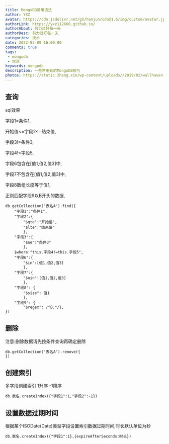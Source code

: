 ```yaml
---
title: MongoDB常用语法
author: YXZ
avatar: https://cdn.jsdelivr.net/gh/honjun/cdn@1.6/img/custom/avatar.jpg
authorLink: https://yxz112660.github.io/
authorAbout: 努力过好每一天
authorDesc: 努力过好每一天
categories: 技术
date: 2022-02-09 16:00:00
comments: true
tags: 
 - mongodb
 - 悦读
keywords: mongodb
description: 一些常用到的MongoDB技巧
photos: https://static.2heng.xin/wp-content/uploads//2019/02/wallhaven-672007-1-1024x576.png
---
```


## 查询
sql效果

字段1=条件1,

开始值<=字段2<=结束值,

字段3!=条件3,

字段4!=字段5,

字段6包含在[值1,值2,值3]中,

字段7不包含在[值1,值2,值3]中,

字段8数组长度等于值1,

正则匹配字段9以B开头的数据,

```mongodb
db.getCollection('表名A').find({
    "字段1":"条件1",
    "字段2":{
        "$gte":"开始值",
        "$lte":"结束值"
        },
    "字段3":{
        "$ne":"条件3"
        },
    $where:"this.字段4!=this.字段5",
    "字段6":{
        "$in":[值1,值2,值3]
        },
    "字段7":{
        "$nin":[值1,值2,值3]
        },
    "字段8": {
        "$size": 值1
        },
    "字段9": {
        "$regex": /^B.*/},
})
```
## 删除
注意:删除数据请先按条件查询再确定删除
```mongodb
db.getCollection('表名A').remove({
})
```

## 创建索引
多字段创建索引 1升序 -1降序
```mongodb
db.表名.createIndex({"字段1":1,"字段2":-1})
```

## 设置数据过期时间
根据某个ISODate(Date)类型字段设置索引数据过期时间,时长默认单位为秒
```mongodb
db.表名.createIndex({"字段1":1},{expireAfterSeconds:时长})
```